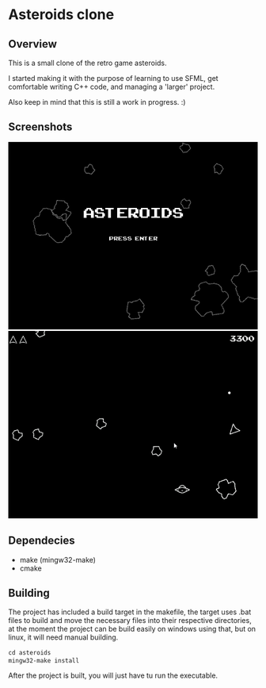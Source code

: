 # Asteroids clone

## Overview

This is a small clone of the retro game asteroids.

I started making it with the purpose of learning to use SFML, get
comfortable writing C++ code, and managing a 'larger' project.

Also keep in mind that this is still a work in progress. :)

## Screenshots

![Title_Screen](./title_screen.png)
![Game](./game.png)

## Dependecies

- make (mingw32-make)
- cmake

## Building

The project has included a build target in the makefile, the target uses
.bat files to build and move the necessary files into their respective directories,
at the moment the project can be build easily on windows using that, but on linux,
it will need manual building.

```
cd asteroids
mingw32-make install
```

After the project is built, you will just have tu run the executable.